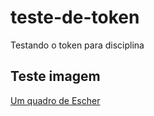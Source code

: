 # teste-de-token
Testando o token para disciplina

## Teste imagem

[Um quadro de Escher](https://d1e676vce0x2at.cloudfront.net/uploads/post/image/2733/main_escher.jpg)
